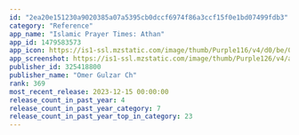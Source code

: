 ```yaml
---
id: "2ea20e151230a9020385a07a5395cb0dccf6974f86a3ccf15f0e1bd07499fdb3"
category: "Reference"
app_name: "Islamic Prayer Times: Athan"
app_id: 1479583573
app_icon: https://is1-ssl.mzstatic.com/image/thumb/Purple116/v4/d0/be/05/d0be0571-4ee7-ae2a-9265-77bdd9d48685/AppIcon-0-0-1x_U007emarketing-0-0-0-7-0-0-sRGB-0-0-0-GLES2_U002c0-512MB-85-220-0-0.png/1024x1024bb.png
app_screenshot: https://is1-ssl.mzstatic.com/image/thumb/Purple126/v4/aa/39/73/aa39739f-c022-95d8-71b8-77b50433343a/pr_source.png/1242x2688bb.png
publisher_id: 325418800
publisher_name: "Omer Gulzar Ch"
rank: 369
most_recent_release: 2023-12-15 00:00:00
release_count_in_past_year: 4
release_count_in_past_year_category: 7
release_count_in_past_year_top_in_category: 23
---
```

